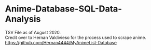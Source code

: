 # Anime-Database-SQL-Data-Analysis
TSV File as of August 2020.   
Credit over to Hernan Valdivieso for the process used to scrape anime. https://github.com/Hernan4444/MyAnimeList-Database
